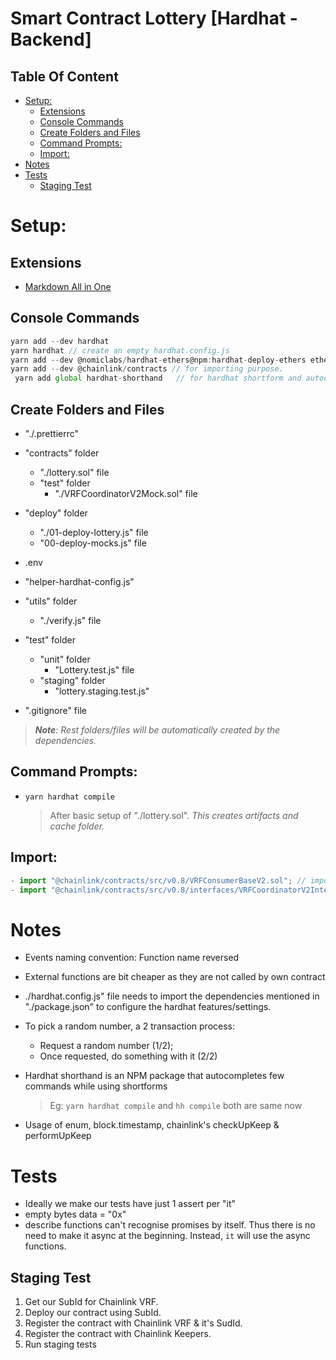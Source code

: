 # Smart Contract Lottery [Hardhat - Backend]

## Table Of Content

- [Setup:](#setup)
  - [Extensions](#extensions)
  - [Console Commands](#console-commands)
  - [Create Folders and Files](#create-folders-and-files)
  - [Command Prompts:](#command-prompts)
  - [Import:](#import)
- [Notes](#notes)
- [Tests](#tests)
  - [Staging Test](#staging-test)

# Setup:

## Extensions

- [Markdown All in One](https://marketplace.visualstudio.com/items?itemName=yzhang.markdown-all-in-one "Third-party Markdown extension")

## Console Commands

```js
yarn add --dev hardhat
yarn hardhat // create an empty hardhat.config.js
yarn add --dev @nomiclabs/hardhat-ethers@npm:hardhat-deploy-ethers ethers @nomiclabs/hardhat-etherscan @nomiclabs/hardhat-waffle chai ethereum-waffle hardhat hardhat-contract-sizer hardhat-deploy hardhat-gas-reporter prettier prettier-plugin-solidity solhint solidity-coverage dotenv // upto the dev to choose the tools/dependencies
yarn add --dev @chainlink/contracts // for importing purpose.
 yarn add global hardhat-shorthand   // for hardhat shortform and autocompletion
```

## Create Folders and Files

- "./.prettierrc"
- "contracts" folder

  - "./lottery.sol" file
  - "test" folder
    - "./VRFCoordinatorV2Mock.sol" file

- "deploy" folder
  - "./01-deploy-lottery.js" file
  - "00-deploy-mocks.js" file
- .env
- "helper-hardhat-config.js"
- "utils" folder
  - "./verify.js" file
- "test" folder
  - "unit" folder
    - "Lottery.test.js" file
  - "staging" folder
    - "lottery.staging.test.js"
- ".gitignore" file

> _**Note**: Rest folders/files will be automatically created by the dependencies._

## Command Prompts:

- `yarn hardhat compile`

  > After basic setup of "./lottery.sol". _This creates artifacts and cache folder._

## Import:

```js
- import "@chainlink/contracts/src/v0.8/VRFConsumerBaseV2.sol"; // importing for chainlink varifiable randomness scripts
- import "@chainlink/contracts/src/v0.8/interfaces/VRFCoordinatorV2Interface.sol"; // importing interface
```

# Notes

- Events naming convention: Function name reversed
- External functions are bit cheaper as they are not called by own contract
- ./hardhat.config.js" file needs to import the dependencies mentioned in "./package.json" to configure the hardhat features/settings.

- To pick a random number, a 2 transaction process:

  - Request a random number (1/2);
  - Once requested, do something with it (2/2)

- Hardhat shorthand is an NPM package that autocompletes few commands while using shortforms

  > Eg: `yarn hardhat compile` and `hh compile` both are same now

- Usage of enum, block.timestamp, chainlink's checkUpKeep & performUpKeep

# Tests

- Ideally we make our tests have just 1 assert per "it"
- empty bytes data = "0x"
- describe functions can't recognise promises by itself. Thus there is no need to make it async at the beginning.
  Instead, `it` will use the async functions.

## Staging Test

1. Get our SubId for Chainlink VRF.
2. Deploy our contract using SubId.
3. Register the contract with Chainlink VRF & it's SudId.
4. Register the contract with Chainlink Keepers.
5. Run staging tests
